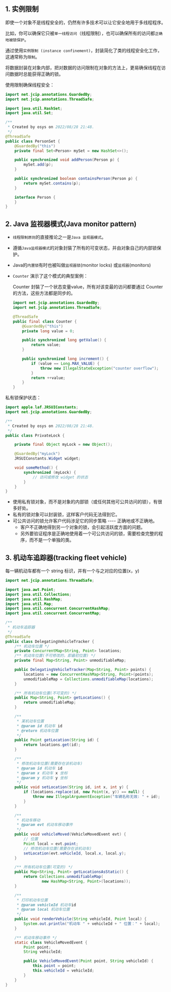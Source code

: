 ## 1. 实例限制

即使一个对象不是线程安全的，仍然有许多技术可以让它安全地用于多线程程序。

比如，你可以确保它只被`单一线程访问`（线程限制），也可以确保所有的访问都`正确地被锁保护`。



通过使用`实例限制 (instance confinement)`，封装简化了类的线程安全化工作，这通常称为`限制`。

将数据封装在对象内部，把对数据的访问限制在对象的方法上，更易确保线程在访问数据时总能获得正确的锁。



使用限制确保线程安全：

```java
import net.jcip.annotations.GuardedBy;
import net.jcip.annotations.ThreadSafe;

import java.util.HashSet;
import java.util.Set;

/**
 * Created by osys on 2022/08/28 21:48.
 */
@ThreadSafe
public class PersonSet {
    @GuardedBy("this")
    private final Set<Person> mySet = new HashSet<>();

    public synchronized void addPerson(Person p) {
        mySet.add(p);
    }

    public synchronized boolean containsPerson(Person p) {
        return mySet.contains(p);
    }

    interface Person {
    }
}
```



## 2. Java 监视器模式(Java monitor pattern)

* `线程限制原则`的直接推论之一是`Java 监视器模式`。

* 遵循`Java监视器模式`的对象封裝了所有的可变状态，并由对象自己的内部锁保护。

* Java的`内置锁`有时也被叫做`监视器锁`(monitor locks) 或`监视器`(monitors)

* `Counter` 演示了这个模式的典型案例：

    Counter 封裝了一个状态变量value，所有对该变最的访问都要通过 Counter 的方法，这些方法都是同步的。

    ```java
    import net.jcip.annotations.GuardedBy;
    import net.jcip.annotations.ThreadSafe;

    @ThreadSafe
    public final class Counter {
        @GuardedBy("this")
        private long value = 0;
    
        public synchronized long getValue() {
            return value;
        }
    
        public synchronized long increment() {
            if (value == Long.MAX_VALUE) {
                throw new IllegalStateException("counter overflow");
            }
            return ++value;
        }
    }
    ```

    

私有锁保护状态：

```java
import apple.laf.JRSUIConstants;
import net.jcip.annotations.GuardedBy;

/**
 * Created by osys on 2022/08/28 21:48.
 */
public class PrivateLock {

    private final Object myLock = new Object();

    @GuardedBy("myLock")
    JRSUIConstants.Widget widget;

    void someMethod() {
        synchronized (myLock) {
            // 访问或修改 widget 的状态
        }
    }
}
```

* 使用私有锁对象，而不是对象的内部锁（或任何其他可公共访问的锁），有很多好处。
* 私有的锁对象可以封装锁，这样客户代码无法得到它。
* 可公共访问的锁允许客户代码涉足它的同步策略 ---- 正确地或不正确地。
    * 客户不正确地得到另一个对象的锁，会引起活跃度方面的问题。
    * 另外要验证程序是正确地使用着一个可公共访问的锁，需要检查完整的程序，而不是一个单独的类。



## 3. 机动车追踪器(tracking fleet vehicle)

每一辆机动车都有一个 string 标识，并有一个与之对应的位置(x，y)

```java
import net.jcip.annotations.ThreadSafe;

import java.awt.Point;
import java.util.Collections;
import java.util.HashMap;
import java.util.Map;
import java.util.concurrent.ConcurrentHashMap;
import java.util.concurrent.ConcurrentMap;

/**
 * 机动车追踪器
 */
@ThreadSafe
public class DelegatingVehicleTracker {
    /** 机动车位置 */
    private ConcurrentMap<String, Point> locations;
    /** 机动车位置(不可修改的，即最初位置) */
    private final Map<String, Point> unmodifiableMap;

    public DelegatingVehicleTracker(Map<String, Point> points) {
        locations = new ConcurrentHashMap<String, Point>(points);
        unmodifiableMap = Collections.unmodifiableMap(locations);
    }

    /** 所有机动车位置(不可变的) */
    public Map<String, Point> getLocations() {
        return unmodifiableMap;
    }

    /**
     * 某机动车位置
     * @param id 机动车 id
     * @return 机动车位置
     */
    public Point getLocation(String id) {
        return locations.get(id);
    }

    /**
     * 修改机动车位置(需要存在该机动车)
     * @param id 机动车 id
     * @param x 机动车 x 坐标
     * @param y 机动车 y 坐标
     */
    public void setLocation(String id, int x, int y) {
        if (locations.replace(id, new Point(x, y)) == null) {
            throw new IllegalArgumentException("车辆名称无效: " + id);
        }
    }

    /**
     * 机动车移动
     * @param evt 机动车移动事件
     */
    public void vehicleMoved(VehicleMovedEvent evt) {
        // 位置
        Point local = evt.point;
        // 修改机动车位置(需要存在该机动车)
        setLocation(evt.vehicleId, local.x, local.y);
    }

    /** 所有机动车位置(可变的) */
    public Map<String, Point> getLocationsAsStatic() {
        return Collections.unmodifiableMap(
                new HashMap<String, Point>(locations));
    }

    /**
     * 打印机动车位置
     * @param vehicleId 机动车id
     * @param local 机动车位置
     */
    public void renderVehicle(String vehicleId, Point local) {
        System.out.println("机动车 " + vehicleId + " 位置：" + local);
    }

    /** 机动车移动事件 */
    static class VehicleMovedEvent {
        Point point;
        String vehicleId;

        public VehicleMovedEvent(Point point, String vehicleId) {
            this.point = point;
            this.vehicleId = vehicleId;
        }
    }
}
```

